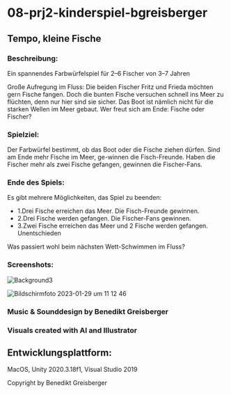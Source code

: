 # 08-prj2-kinderspiel-bgreisberger

## Tempo, kleine Fische
### Beschreibung:
Ein spannendes Farbwürfelspiel für 2–6 Fischer von 3–7 Jahren

Große  Aufregung  im  Fluss:  Die  beiden  Fischer  Fritz  und  Frieda  möchten  gern  Fische  fangen.  Doch  die  bunten  Fische versuchen schnell ins Meer zu flüchten, denn nur hier  sind  sie  sicher.  Das  Boot  ist  nämlich  nicht  für  die  starken Wellen im Meer gebaut. Wer freut sich am Ende: Fische oder Fischer?

### Spielziel: 
Der  Farbwürfel  bestimmt,  ob  das  Boot  oder  die  Fische  ziehen dürfen. Sind am Ende mehr Fische im Meer, ge-winnen  die  Fisch-Freunde.  Haben  die  Fischer  mehr  als  zwei Fische gefangen, gewinnen die Fischer-Fans.

### Ende des Spiels:
Es gibt mehrere Möglichkeiten, das Spiel zu beenden: 
- 1.Drei  Fische  erreichen  das  Meer.  Die  Fisch-Freunde gewinnen. 
- 2.Drei  Fische  werden  gefangen.  Die  Fischer-Fans  gewinnen. 
- 3.Zwei Fische erreichen das Meer und 2 Fische werden gefangen. Unentschieden

Was passiert wohl beim nächsten Wett-Schwimmen im Fluss?

### Screenshots:
![Background3](https://user-images.githubusercontent.com/72389948/215319592-6b9e5667-12ef-4628-ad3f-a2d0b4d5ab64.jpeg)

![Bildschirm­foto 2023-01-29 um 11 12 46](https://user-images.githubusercontent.com/72389948/215319550-f3249abc-abe4-47f7-b17d-f7c3f34276ee.png)

### Music & Sounddesign by Benedikt Greisberger
### Visuals created with AI and Illustrator

## Entwicklungsplattform: 
MacOS, Unity 2020.3.18f1, Visual Studio 2019

Copyright by Benedikt Greisberger
